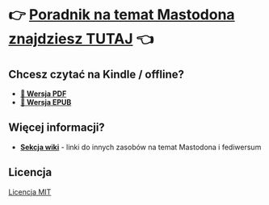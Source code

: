# :point_right: **[Poradnik na temat Mastodona znajdziesz TUTAJ](https://mastodon-poradnik.pl/)** :point_left:

## Chcesz czytać na Kindle / offline?

-  **[:open_book: Wersja PDF](https://mastodon-poradnik.pl/pdf)**
-  **[:open_book: Wersja EPUB](https://mastodon-poradnik.pl/epub)**

## Więcej informacji?

- **[Sekcja wiki](https://github.com/lwojcik/Mastodon-Poradnik/wiki)** - linki do innych zasobów na temat Mastodona i fediwersum

## Licencja

[Licencja MIT](https://github.com/lwojcik/Mastodon-Poradnik/blob/main/LICENSE)
